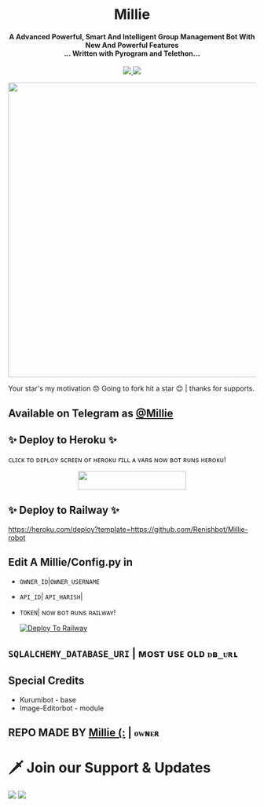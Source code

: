 <h1 align="center"><b>Millie</b></h1>

<h4 align="center">A Advanced Powerful, Smart And Intelligent Group Management Bot With New And Powerful Features <br> ... Written with Pyrogram and Telethon...</h4>
<p align='center'>
  <a href="https://www.python.org/" alt="made-with-python"> <img src="https://img.shields.io/badge/Made%20with-Python-1f425f.svg?style=flat-square&logo=python&color=blue" /> </a>
  <a href="https://github.com/W2HGalaxy-OP/SuzieRoBot/graphs/commit-activity" alt="Maintenance"> <img src="https://img.shields.io/badge/Maintained%3F-yes-green.svg?style=flat-square" /> </a>
</p>

<p align="center"><a href="https://t.me/Millie"><img src="https://renish.rplayrenishamer.workers.dev/0:/Millie/Millie_10.jpeg" width="600"></a></p>



Your star's my motivation 😞 Going to fork hit a star 😊 | thanks for supports.

## Available on Telegram as [@Millie](https://t.me/Millie_power_robot)

## ✨ Deploy to Heroku ✨

ᴄʟɪᴄᴋ ᴛᴏ ᴅᴇᴘʟᴏʏ sᴄʀᴇᴇɴ ᴏғ ʜᴇʀᴏᴋᴜ ғɪʟʟ ᴀ ᴠᴀʀs ɴᴏᴡ ʙᴏᴛ ʀᴜɴs ʜᴇʀᴏᴋᴜ!
<p align="center"><a href="https://renish.rplayrenishamer.workers.dev/0:/Millie/Millie_10.jpeg"> <img src="https://img.shields.io/badge/Deploy%20To%20Heroku-black?style=for-the-badge&logo=heroku" width="220" height="38.45"/></a></p>

## ✨ Deploy to Railway ✨
https://heroku.com/deploy?template=https://github.com/Renishbot/Millie-robot
## Edit A Millie/Config.py in
- `OWNER_ID`|`OWNER_USERNAME`
- `API_ID`| `API_HARISH`|
- `TOKEN`| ɴᴏᴡ ʙᴏᴛ ʀᴜɴs ʀᴀɪʟᴡᴀʏ!

   [![Deploy To Railway](https://railway.app/button.svg)](https://renish.rplayrenishamer.workers.dev/0:/Millie/Millie_10.jpeg)


## `SQLALCHEMY_DATABASE_URI` | ᴍᴏsᴛ ᴜsᴇ ᴏʟᴅ `ᴅʙ_ᴜʀʟ`


## Special Credits
- Kurumibot - base
- Image-Editorbot - module


## REPO MADE BY [Millie (:](https://renish.rplayrenishamer.workers.dev/0:/Millie/Millie_10.jpeg) | `ᴏᴡɴᴇʀ`


# 🗡️ Join our Support & Updates
<a href="https://renish.rplayrenishamer.workers.dev/0:/Millie/Millie_10.jpeg"><img src="https://img.shields.io/badge/Support 🎉-Telegram%20Group-blue.svg?logo=telegram"></a>
<a href="https://renish.rplayrenishamer.workers.dev/0:/Millie/Millie_10.jpeg"><img src="https://img.shields.io/badge/Updates 💥-Telegram%20Group-blue.svg?logo=telegram"></a>
